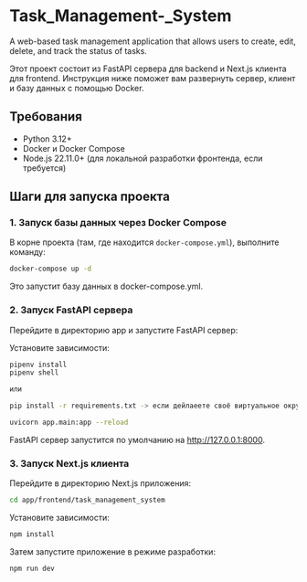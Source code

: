 # Task_Management-_System
A web-based task management application that allows users to create, edit, delete, and track the status of tasks.


Этот проект состоит из FastAPI сервера для backend и Next.js клиента для frontend. Инструкция ниже поможет вам развернуть сервер, клиент и базу данных с помощью Docker.

## Требования

- Python 3.12+
- Docker и Docker Compose
- Node.js 22.11.0+ (для локальной разработки фронтенда, если требуется)

## Шаги для запуска проекта

### 1. Запуск базы данных через Docker Compose

В корне проекта (там, где находится `docker-compose.yml`), выполните команду:

```bash
docker-compose up -d
```
Это запустит базу данных в docker-compose.yml.


### 2. Запуск FastAPI сервера
Перейдите в директорию app и запустите FastAPI сервер:

Установите зависимости:

```bash
pipenv install
pipenv shell 

или 

pip install -r requirements.txt -> если дейлаеете своё виртуальное окружение 
```

```bash
uvicorn app.main:app --reload
```

FastAPI сервер запустится по умолчанию на http://127.0.0.1:8000.

### 3. Запуск Next.js клиента
Перейдите в директорию Next.js приложения:

```bash
cd app/frontend/task_management_system
```

Установите зависимости:

```bash
npm install
```
Затем запустите приложение в режиме разработки:

```bash
npm run dev
```